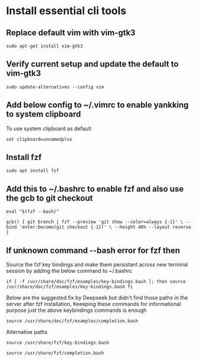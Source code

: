 # Install essential cli tools

## Replace default vim with vim-gtk3

`sudo apt-get install vim-gtk3`

## Verify current setup and update the default to vim-gtk3

`sudo update-alternatives --config vim`

## Add below config to ~/.vimrc to enable yankking to system clipboard

To use system clipboard as default

`set clipboard=unnamedplus`

## Install fzf

`sudo apt install fzf`

## Add this to ~/.bashrc to enable fzf and also use the gcb to git checkout

`eval "$(fzf --bash)"`

`gcb() {
    git branch | fzf --preview 'git show --color=always {-1}' \
                    --bind 'enter:become(git checkout {-1})' \
                    --height 40% --layout reverse
}`

## If unknown command --bash error for fzf then

Source the fzf key bindings and make them persistant across new terminal session by adding the below command to ~/.bashrc

`if [ -f /usr/share/doc/fzf/examples/key-bindings.bash ]; then
    source /usr/share/doc/fzf/examples/key-bindings.bash
fi`

Below are the suggested fix by Deepseek but didn't find those paths in the server after fzf installation, Keeeping these commands for informational purpose just the above keybindings commands is enough

`source /usr/share/doc/fzf/examples/completion.bash`

Alternative paths

`source /usr/share/fzf/key-bindings.bash`

`source /usr/share/fzf/completion.bash`
